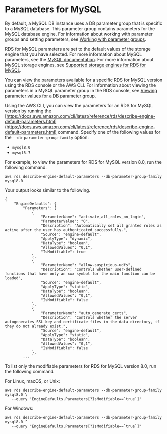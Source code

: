 # Parameters for MySQL<a name="Appendix.MySQL.Parameters"></a>

By default, a MySQL DB instance uses a DB parameter group that is specific to a MySQL database\. This parameter group contains parameters for the MySQL database engine\. For information about working with parameter groups and setting parameters, see [Working with parameter groups](USER_WorkingWithParamGroups.md)\.

RDS for MySQL parameters are set to the default values of the storage engine that you have selected\. For more information about MySQL parameters, see the [MySQL documentation](https://dev.mysql.com/doc/refman/8.0/en/server-system-variables.html)\. For more information about MySQL storage engines, see [Supported storage engines for RDS for MySQL](MySQL.Concepts.FeatureSupport.md#MySQL.Concepts.Storage)\.

You can view the parameters available for a specific RDS for MySQL version using the RDS console or the AWS CLI\. For information about viewing the parameters in a MySQL parameter group in the RDS console, see [Viewing parameter values for a DB parameter group](USER_WorkingWithDBInstanceParamGroups.md#USER_WorkingWithParamGroups.Viewing)\.

Using the AWS CLI, you can view the parameters for an RDS for MySQL version by running the [https://docs.aws.amazon.com/cli/latest/reference/rds/describe-engine-default-parameters.html](https://docs.aws.amazon.com/cli/latest/reference/rds/describe-engine-default-parameters.html) command\. Specify one of the following values for the `--db-parameter-group-family` option:
+ `mysql8.0`
+ `mysql5.7`

For example, to view the parameters for RDS for MySQL version 8\.0, run the following command\.

```
aws rds describe-engine-default-parameters --db-parameter-group-family mysql8.0
```

Your output looks similar to the following\.

```
{
    "EngineDefaults": {
        "Parameters": [
            {
                "ParameterName": "activate_all_roles_on_login",
                "ParameterValue": "0",
                "Description": "Automatically set all granted roles as active after the user has authenticated successfully.",
                "Source": "engine-default",
                "ApplyType": "dynamic",
                "DataType": "boolean",
                "AllowedValues": "0,1",
                "IsModifiable": true
            },
            {
                "ParameterName": "allow-suspicious-udfs",
                "Description": "Controls whether user-defined functions that have only an xxx symbol for the main function can be loaded",
                "Source": "engine-default",
                "ApplyType": "static",
                "DataType": "boolean",
                "AllowedValues": "0,1",
                "IsModifiable": false
            },
            {
                "ParameterName": "auto_generate_certs",
                "Description": "Controls whether the server autogenerates SSL key and certificate files in the data directory, if they do not already exist.",
                "Source": "engine-default",
                "ApplyType": "static",
                "DataType": "boolean",
                "AllowedValues": "0,1",
                "IsModifiable": false
            },            
        ...
```

To list only the modifiable parameters for RDS for MySQL version 8\.0, run the following command\.

For Linux, macOS, or Unix:

```
aws rds describe-engine-default-parameters --db-parameter-group-family mysql8.0 \
   --query 'EngineDefaults.Parameters[?IsModifiable==`true`]'
```

For Windows:

```
aws rds describe-engine-default-parameters --db-parameter-group-family mysql8.0 ^
   --query "EngineDefaults.Parameters[?IsModifiable==`true`]"
```